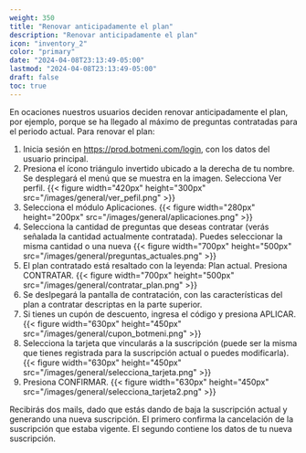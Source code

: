 ```yaml
---
weight: 350
title: "Renovar anticipadamente el plan"
description: "Renovar anticipadamente el plan"
icon: "inventory_2"
color: "primary"
date: "2024-04-08T23:13:49-05:00"
lastmod: "2024-04-08T23:13:49-05:00"
draft: false
toc: true
---
```


En ocaciones nuestros usuarios deciden renovar anticipadamente el plan, por ejemplo, porque se ha llegado al máximo de preguntas contratadas para el periodo actual. 
Para renovar el plan:
1. Inicia sesión en <https://prod.botmeni.com/login>, con los datos del usuario principal.
2. Presiona el ícono triángulo invertido ubicado a la derecha de tu nombre. Se desplegará el menú que se muestra en la imagen. Selecciona Ver perfil.
{{< figure width="420px" height="300px" src="/images/general/ver_pefil.png" >}}
3. Selecciona el módulo Aplicaciones.
{{< figure width="280px" height="200px" src="/images/general/aplicaciones.png" >}}
4. Selecciona la cantidad de preguntas que deseas contratar (verás señalada la cantidad actualmente contratada). Puedes seleccionar la misma cantidad o una nueva
{{< figure width="700px" height="500px" src="/images/general/preguntas_actuales.png" >}}
4. El plan contratado está resaltado con la leyenda: Plan actual. Presiona CONTRATAR.
{{< figure width="700px" height="500px" src="/images/general/contratar_plan.png" >}}
5. Se deslpegará la pantalla de contratación, con las características del plan a contratar descriptas en la parte superior.
6. Si tienes un cupón de descuento, ingresa el código y presiona APLICAR.
{{< figure width="630px" height="450px" src="/images/general/cupon_botmeni.png" >}}
7. Selecciona la tarjeta que vincularás a la suscripción (puede ser la misma que tienes registrada para la suscripción actual o puedes modificarla).
{{< figure width="630px" height="450px" src="/images/general/selecciona_tarjeta.png" >}}
8. Presiona CONFIRMAR.
{{< figure width="630px" height="450px" src="/images/general/selecciona_tarjeta2.png" >}}

Recibirás dos mails, dado que estás dando de baja la suscripción actual y generando una nueva suscripción. El primero confirma la cancelación de la suscripción que estaba vigente. El segundo contiene los datos de tu nueva suscripción.    